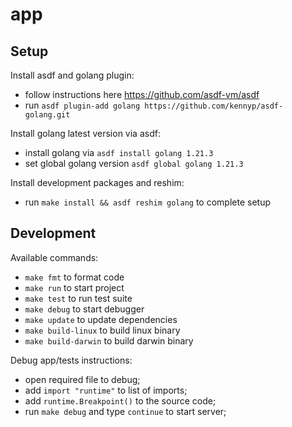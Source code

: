 # app

## Setup

Install asdf and golang plugin:
- follow instructions here https://github.com/asdf-vm/asdf
- run `asdf plugin-add golang https://github.com/kennyp/asdf-golang.git`

Install golang latest version via asdf:
- install golang via `asdf install golang 1.21.3`
- set global golang version `asdf global golang 1.21.3`

Install development packages and reshim:
- run `make install && asdf reshim golang` to complete setup

## Development

Available commands:
- `make fmt` to format code
- `make run` to start project
- `make test` to run test suite
- `make debug` to start debugger
- `make update` to update dependencies
- `make build-linux` to build linux binary
- `make build-darwin` to build darwin binary

Debug app/tests instructions:
- open required file to debug;
- add `import "runtime"` to list of imports;
- add `runtime.Breakpoint()` to the source code;
- run `make debug` and type `continue` to start server;
